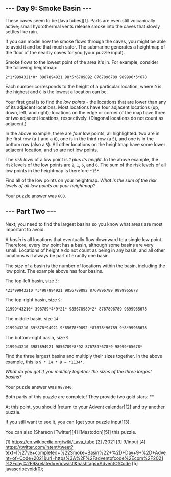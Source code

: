 
## --- Day 9: Smoke Basin ---

These caves seem to be [lava tubes][1]. Parts are even still volcanically active; small hydrothermal vents release smoke into the caves that slowly settles like rain.

If you can model how the smoke flows through the caves, you might be able to avoid it and be that much safer. The submarine generates a heightmap of the floor of the nearby caves for you (your puzzle input).

Smoke flows to the lowest point of the area it's in. For example, consider the following heightmap:

`2*1*9994321*0*
3987894921
98*5*6789892
8767896789
989996*5*678
`

Each number corresponds to the height of a particular location, where `9` is the highest and `0` is the lowest a location can be.

Your first goal is to find the *low points* - the locations that are lower than any of its adjacent locations. Most locations have four adjacent locations (up, down, left, and right); locations on the edge or corner of the map have three or two adjacent locations, respectively. (Diagonal locations do not count as
adjacent.)

In the above example, there are *four* low points, all highlighted: two are in the first row (a `1` and a `0`), one is in the third row (a `5`), and one is in the bottom row (also a `5`). All other locations on the heightmap have some lower adjacent location, and so are not low points.

The *risk level* of a low point is *1 plus its height*. In the above example, the risk levels of the low points are `2`, `1`, `6`, and `6`. The sum of the risk levels of all low points in the heightmap is therefore `*15*`.

Find all of the low points on your heightmap. *What is the sum of the risk levels of all low points on your heightmap?*

Your puzzle answer was `600`.

## --- Part Two ---

Next, you need to find the largest basins so you know what areas are most important to avoid.

A *basin* is all locations that eventually flow downward to a single low point. Therefore, every low point has a basin, although some basins are very small. Locations of height `9` do not count as being in any basin, and all other locations will always be part of exactly one basin.

The *size* of a basin is the number of locations within the basin, including the low point. The example above has four basins.

The top-left basin, size `3`:

`*21*99943210
*3*987894921
9856789892
8767896789
9899965678
`

The top-right basin, size `9`:

`21999*43210*
398789*4*9*21*
985678989*2*
8767896789
9899965678
`

The middle basin, size `14`:

`2199943210
39*878*94921
9*85678*9892
*87678*96789
9*8*99965678
`

The bottom-right basin, size `9`:

`2199943210
3987894921
9856789*8*92
876789*678*9
98999*65678*
`

Find the three largest basins and multiply their sizes together. In the above example, this is `9 * 14 * 9 = *1134*`.

*What do you get if you multiply together the sizes of the three largest basins?*

Your puzzle answer was `987840`.

Both parts of this puzzle are complete! They provide two gold stars: **

At this point, you should [return to your Advent calendar][2] and try another puzzle.

If you still want to see it, you can [get your puzzle input][3].

You can also [Shareon [Twitter][4] [Mastodon][5]] this puzzle.

[1] https://en.wikipedia.org/wiki/Lava_tube
[2] /2021
[3] 9/input
[4] https://twitter.com/intent/tweet?text=I%27ve+completed+%22Smoke+Basin%22+%2D+Day+9+%2D+Advent+of+Code+2021&url=https%3A%2F%2Fadventofcode%2Ecom%2F2021%2Fday%2F9&related=ericwastl&hashtags=AdventOfCode
[5] javascript:void(0);

